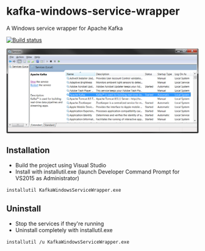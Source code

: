 # kafka-windows-service-wrapper
A Windows service wrapper for Apache Kafka

[![Build status](https://ci.appveyor.com/api/projects/status/mtk4aiu8ur6u0sqd?svg=true)](https://ci.appveyor.com/project/ngeor/kafka-windows-service-wrapper)

![Kafka and ZooKeeper installed as Windows Services](./services.png?raw=true "Kafka and ZooKeeper installed as Windows Services")

## Installation

- Build the project using Visual Studio
- Install with installutil.exe (launch Developer Command Prompt for VS2015 as Administrator)

```
installutil KafkaWindowsServiceWrapper.exe
```

## Uninstall

- Stop the services if they're running
- Uninstall completely with installutil.exe

```
installutil /u KafkaWindowsServiceWrapper.exe
```
